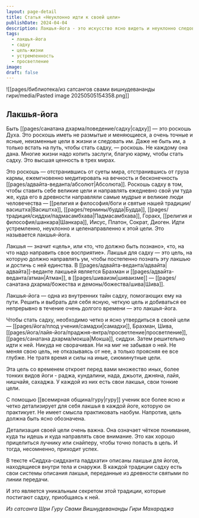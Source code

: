 ```yaml
---
layout: page-detail
title: Статья «Неуклонно идти к своей цели»
publishDate: 2024-04-04
description: Лакшья-йога - это искусство ясно видеть и неуклонно следовать высшей цели, такой как Брахман, Шива или просветление. Быть садху - редкая духовная роскошь, требующая накопленных заслуг и постоянного устремления к выбранной цели. Четкая детализация и постоянное внимание к своей лакшья приводят к успеху и раскрывают новые уровни йоги.
tags:
  - лакшья-йога
  - садху
  - цель-жизни
  - устремленность
  - просветление
image: 
draft: false
---
```

![[pages/библиотека/из сатсангов свами вишнудевананды гири/media/Pasted image 20250505154358.png]]
## Лакшья-йога 

 Быть [[pages/санатана дхарма/поведение/садху|садху]] — это роскошь Духа. Это роскошь иметь не размытые и меняющиеся, а очень точные и ясные, неизменные цели в жизни и следовать им. Даже не быть им, а только встать на путь, чтобы стать садху, — роскошь. Не каждому она дана. Многие жизни надо копить заслуги, благую карму, чтобы стать садху. Это высшая ценность в трех мирах.

 Это роскошь — отстранившись от суеты мира, отстранившись от груза кармы, ежемгновенно медитировать на вечность и бесконечность [[pages/адвайта-веданта/абсолют|Абсолюта]]. Роскошь садху в том, чтобы ставить себе великие цели и направлять ежедневно свой ум туда же, куда его в древности направляли самые мудрые и великие люди человечества — [[религия и философия/боги и святые нашей традиции/васиштха|Васиштха]], [[pages/термины/будда|Будда]], [[pages/традиция/сиддхи/падмасамбхава|Падмасамбхава]], Горакх, [[религия и философия/шанкара|Шанкара]], Иисус, Платон, Сократ, Диоген. Идти устремленно, неуклонно и целенаправленно к этой цели. Это называется лакшья-йога.

 Лакшья — значит «цель», или «то, что должно быть познано», «то, на что надо направить свое восприятие». Лакшья для садху — это цель, на которую должно направлять ум, чтобы постепенно познать эту лакшью и достичь с ней единства. В [[pages/адвайта-веданта/адвайта|адвайта]]-веданте лакшьей является Брахман и [[pages/адвайта-веданта/атман|Атман]], в [[pages/шиваизм|шиваизме]] — [[pages/санатана дхарма/божества и демоны/божества/шива|Шива]].

 Лакшья-йога — одна из внутренних тайн садху, помогающих ему на пути. Решить и выбрать для себя ясную, четкую цель и добиваться ее непрерывно в течение очень долгого времени — это лакшья-йога.

 Чтобы стать садху, необходимо четко и ясно утвердиться в своей цели — [[pages/йога/плод учения/самадхи|самадхи]], Брахман, Шива, [[pages/йога/лайя-йога/праджня-янтра/просветление|просветление]], [[pages/санатана дхарма/мокша|Мокша]], сиддхи. Затем решительно идти к ней. Никуда не сворачивая. Ни на миг не забывая о ней. Не меняя свою цель, не отказываясь от нее, а только проясняя ее все глубже. Не тратя время и силы на иные, сиюминутные цели.

 Эта цель со временем откроет перед вами множество иных, более тонких видов йоги - раджа, кундалини, нада, джьоти, джняна, лайя, нишчайя, сахаджа. У каждой из них есть свои лакшья, свои тонкие цели.

 С помощью [[всемирная община/гуру|гуру]] ученик все более ясно и четко детализирует для себя лакшья в каждой йоге, которую он практикует. Не имеет смысла практиковать наобум. Напротив, цель должна быть ясно обозначена.

 Детализация своей цели очень важна. Она означает чёткое понимание, куда ты идешь и куда направлять свое внимание. Это как хорошо прицелиться лучнику или снайперу, чтобы точно попасть в цель. И тогда, несомненно, приходит успех.

  
 В тексте «Сиддха-сиддханта паддхати» описаны лакшьи для йогов, находящиеся внутри тела и снаружи. В каждой традиции садху есть свои системы описания лакшья, переданные из древности святыми по линии передачи.

 И это является уникальным секретом этой традиции, которые постигают садху, приобщаясь к ней.

*Из сатсанга Шри Гуру Свами Вишнудевананды Гири Махараджа*